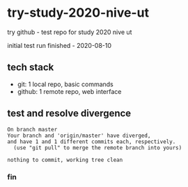 # try-study-2020-nive-ut
try github - test repo for study 2020 nive ut

initial test run finished - 2020-08-10

## tech stack
 * git: 1 local repo, basic commands
 * github: 1 remote repo, web interface

## test and resolve divergence

    On branch master
    Your branch and 'origin/master' have diverged,
    and have 1 and 1 different commits each, respectively.
      (use "git pull" to merge the remote branch into yours)
    
    nothing to commit, working tree clean

### fin
